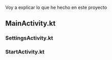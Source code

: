 Voy a explicar lo que he hecho en este proyecto 
## MainActivity.kt
### SettingsActivity.kt
### StartActivity.kt
